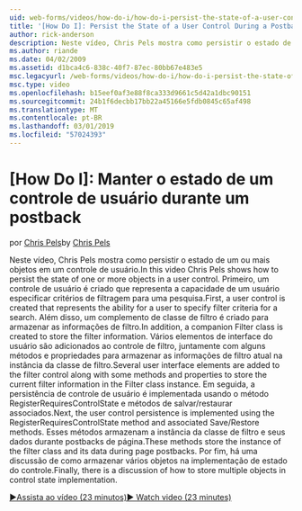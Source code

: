 ```yaml
---
uid: web-forms/videos/how-do-i/how-do-i-persist-the-state-of-a-user-control-during-a-postback
title: '[How Do I]: Persist the State of a User Control During a Postback | Microsoft Docs'
author: rick-anderson
description: Neste vídeo, Chris Pels mostra como persistir o estado de um ou mais objetos em um controle de usuário. Primeiro, um controle de usuário é criado que representa o abilit...
ms.author: riande
ms.date: 04/02/2009
ms.assetid: d1bca4c6-838c-40f7-87ec-80bb67e483e5
msc.legacyurl: /web-forms/videos/how-do-i/how-do-i-persist-the-state-of-a-user-control-during-a-postback
msc.type: video
ms.openlocfilehash: b15eef0af3e88f8ca333d9661c5d42a1dbc90151
ms.sourcegitcommit: 24b1f6decbb17bb22a45166e5fdb0845c65af498
ms.translationtype: MT
ms.contentlocale: pt-BR
ms.lasthandoff: 03/01/2019
ms.locfileid: "57024393"
---
```

<a name="how-do-i-persist-the-state-of-a-user-control-during-a-postback"></a>[How Do I]: Manter o estado de um controle de usuário durante um postback
====================
<span data-ttu-id="55199-104">por [Chris Pels](https://twitter.com/chrispels)</span><span class="sxs-lookup"><span data-stu-id="55199-104">by [Chris Pels](https://twitter.com/chrispels)</span></span>

<span data-ttu-id="55199-105">Neste vídeo, Chris Pels mostra como persistir o estado de um ou mais objetos em um controle de usuário.</span><span class="sxs-lookup"><span data-stu-id="55199-105">In this video Chris Pels shows how to persist the state of one or more objects in a user control.</span></span> <span data-ttu-id="55199-106">Primeiro, um controle de usuário é criado que representa a capacidade de um usuário especificar critérios de filtragem para uma pesquisa.</span><span class="sxs-lookup"><span data-stu-id="55199-106">First, a user control is created that represents the ability for a user to specify filter criteria for a search.</span></span> <span data-ttu-id="55199-107">Além disso, um complemento de classe de filtro é criado para armazenar as informações de filtro.</span><span class="sxs-lookup"><span data-stu-id="55199-107">In addition, a companion Filter class is created to store the filter information.</span></span> <span data-ttu-id="55199-108">Vários elementos de interface do usuário são adicionados ao controle de filtro, juntamente com alguns métodos e propriedades para armazenar as informações de filtro atual na instância da classe de filtro.</span><span class="sxs-lookup"><span data-stu-id="55199-108">Several user interface elements are added to the filter control along with some methods and properties to store the current filter information in the Filter class instance.</span></span> <span data-ttu-id="55199-109">Em seguida, a persistência de controle de usuário é implementada usando o método RegisterRequiresControlState e métodos de salvar/restaurar associados.</span><span class="sxs-lookup"><span data-stu-id="55199-109">Next, the user control persistence is implemented using the RegisterRequiresControlState method and associated Save/Restore methods.</span></span> <span data-ttu-id="55199-110">Esses métodos armazenam a instância da classe de filtro e seus dados durante postbacks de página.</span><span class="sxs-lookup"><span data-stu-id="55199-110">These methods store the instance of the filter class and its data during page postbacks.</span></span> <span data-ttu-id="55199-111">Por fim, há uma discussão de como armazenar vários objetos na implementação de estado do controle.</span><span class="sxs-lookup"><span data-stu-id="55199-111">Finally, there is a discussion of how to store multiple objects in control state implementation.</span></span>

[<span data-ttu-id="55199-112">&#9654;Assista ao vídeo (23 minutos)</span><span class="sxs-lookup"><span data-stu-id="55199-112">&#9654; Watch video (23 minutes)</span></span>](https://channel9.msdn.com/Blogs/ASP-NET-Site-Videos/how-do-i-persist-the-state-of-a-user-control-during-a-postback)
